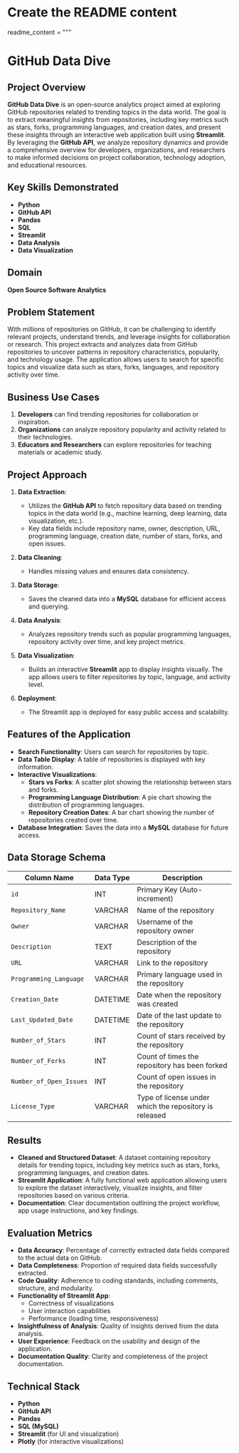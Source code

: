 

# Create the README content
readme_content = """
# GitHub Data Dive

## Project Overview
**GitHub Data Dive** is an open-source analytics project aimed at exploring GitHub repositories related to trending topics in the data world. The goal is to extract meaningful insights from repositories, including key metrics such as stars, forks, programming languages, and creation dates, and present these insights through an interactive web application built using **Streamlit**. By leveraging the **GitHub API**, we analyze repository dynamics and provide a comprehensive overview for developers, organizations, and researchers to make informed decisions on project collaboration, technology adoption, and educational resources.

## Key Skills Demonstrated
- **Python**
- **GitHub API**
- **Pandas**
- **SQL**
- **Streamlit**
- **Data Analysis**
- **Data Visualization**

## Domain
**Open Source Software Analytics**

## Problem Statement
With millions of repositories on GitHub, it can be challenging to identify relevant projects, understand trends, and leverage insights for collaboration or research. This project extracts and analyzes data from GitHub repositories to uncover patterns in repository characteristics, popularity, and technology usage. The application allows users to search for specific topics and visualize data such as stars, forks, languages, and repository activity over time.

## Business Use Cases
1. **Developers** can find trending repositories for collaboration or inspiration.
2. **Organizations** can analyze repository popularity and activity related to their technologies.
3. **Educators and Researchers** can explore repositories for teaching materials or academic study.

## Project Approach
1. **Data Extraction**:
   - Utilizes the **GitHub API** to fetch repository data based on trending topics in the data world (e.g., machine learning, deep learning, data visualization, etc.).
   - Key data fields include repository name, owner, description, URL, programming language, creation date, number of stars, forks, and open issues.

2. **Data Cleaning**:
   - Handles missing values and ensures data consistency.

3. **Data Storage**:
   - Saves the cleaned data into a **MySQL** database for efficient access and querying.

4. **Data Analysis**:
   - Analyzes repository trends such as popular programming languages, repository activity over time, and key project metrics.

5. **Data Visualization**:
   - Builds an interactive **Streamlit** app to display insights visually. The app allows users to filter repositories by topic, language, and activity level.

6. **Deployment**:
   - The Streamlit app is deployed for easy public access and scalability.

## Features of the Application
- **Search Functionality**: Users can search for repositories by topic.
- **Data Table Display**: A table of repositories is displayed with key information.
- **Interactive Visualizations**:
  - **Stars vs Forks**: A scatter plot showing the relationship between stars and forks.
  - **Programming Language Distribution**: A pie chart showing the distribution of programming languages.
  - **Repository Creation Dates**: A bar chart showing the number of repositories created over time.
- **Database Integration**: Saves the data into a **MySQL** database for future access.

## Data Storage Schema
| Column Name          | Data Type | Description                                        |
|----------------------|-----------|----------------------------------------------------|
| `id`                 | INT       | Primary Key (Auto-increment)                       |
| `Repository_Name`     | VARCHAR   | Name of the repository                             |
| `Owner`              | VARCHAR   | Username of the repository owner                   |
| `Description`        | TEXT      | Description of the repository                      |
| `URL`                | VARCHAR   | Link to the repository                             |
| `Programming_Language`| VARCHAR   | Primary language used in the repository            |
| `Creation_Date`       | DATETIME  | Date when the repository was created               |
| `Last_Updated_Date`   | DATETIME  | Date of the last update to the repository          |
| `Number_of_Stars`     | INT       | Count of stars received by the repository          |
| `Number_of_Forks`     | INT       | Count of times the repository has been forked      |
| `Number_of_Open_Issues`| INT      | Count of open issues in the repository             |
| `License_Type`        | VARCHAR   | Type of license under which the repository is released |

## Results
- **Cleaned and Structured Dataset**: A dataset containing repository details for trending topics, including key metrics such as stars, forks, programming languages, and creation dates.
- **Streamlit Application**: A fully functional web application allowing users to explore the dataset interactively, visualize insights, and filter repositories based on various criteria.
- **Documentation**: Clear documentation outlining the project workflow, app usage instructions, and key findings.

## Evaluation Metrics
- **Data Accuracy**: Percentage of correctly extracted data fields compared to the actual data on GitHub.
- **Data Completeness**: Proportion of required data fields successfully extracted.
- **Code Quality**: Adherence to coding standards, including comments, structure, and modularity.
- **Functionality of Streamlit App**:
  - Correctness of visualizations
  - User interaction capabilities
  - Performance (loading time, responsiveness)
- **Insightfulness of Analysis**: Quality of insights derived from the data analysis.
- **User Experience**: Feedback on the usability and design of the application.
- **Documentation Quality**: Clarity and completeness of the project documentation.

## Technical Stack
- **Python**
- **GitHub API**
- **Pandas**
- **SQL (MySQL)**
- **Streamlit** (for UI and visualization)
- **Plotly** (for interactive visualizations)


